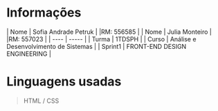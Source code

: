 # Informações
| Nome | Sofia Andrade Petruk | 
|RM: 556585 |
| Nome | Julia Monteiro | 
|RM: 557023 |
| ---- | ----- |
| Turma | 1TDSPH |
| Curso | Análise e Desenvolvimento de Sistemas |
| Sprint1 | FRONT-END DESIGN ENGINEERING |

# Linguagens usadas
>HTML / CSS
